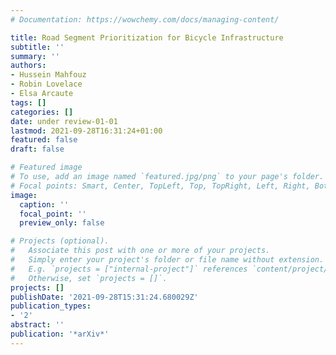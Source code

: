 ```yaml
---
# Documentation: https://wowchemy.com/docs/managing-content/

title: Road Segment Prioritization for Bicycle Infrastructure
subtitle: ''
summary: ''
authors:
- Hussein Mahfouz
- Robin Lovelace
- Elsa Arcaute
tags: []
categories: []
date: under review-01-01
lastmod: 2021-09-28T16:31:24+01:00
featured: false
draft: false

# Featured image
# To use, add an image named `featured.jpg/png` to your page's folder.
# Focal points: Smart, Center, TopLeft, Top, TopRight, Left, Right, BottomLeft, Bottom, BottomRight.
image:
  caption: ''
  focal_point: ''
  preview_only: false

# Projects (optional).
#   Associate this post with one or more of your projects.
#   Simply enter your project's folder or file name without extension.
#   E.g. `projects = ["internal-project"]` references `content/project/deep-learning/index.md`.
#   Otherwise, set `projects = []`.
projects: []
publishDate: '2021-09-28T15:31:24.680029Z'
publication_types:
- '2'
abstract: ''
publication: '*arXiv*'
---
```

